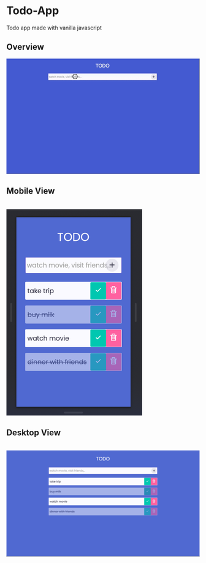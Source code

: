 # Todo-App
Todo app made with vanilla javascript

Overview
---

![Alt Text](https://github.com/r-e-d-ant/Todo-App/blob/main/overview/todo_list_app.gif)


Mobile View
---

<br>
<img src="https://github.com/r-e-d-ant/Todo-App/blob/main/overview/Screen%20Shot%202021-07-01%20at%2011.40.49%20PM.png"/>
<br>

Desktop View
---

<br>
<img src="https://github.com/r-e-d-ant/Todo-App/blob/main/overview/Screen%20Shot%202021-07-01%20at%2011.40.00%20PM.png"/>
<br>

